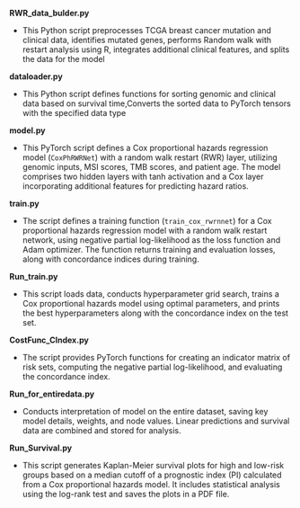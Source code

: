 **RWR_data_bulder.py** 

- This Python script preprocesses TCGA breast cancer mutation and clinical data, identifies mutated genes, performs Random walk with restart analysis using R, integrates additional clinical features, and splits the data for the  model

**dataloader.py**
- This Python script defines functions for sorting genomic and clinical data based on survival time,Converts the sorted data to PyTorch tensors with the specified data type

**model.py**
- This PyTorch script defines a Cox proportional hazards regression model (`CoxPhRWRNet`) with a random walk restart (RWR) layer, utilizing genomic inputs, MSI scores, TMB scores, and patient age. The model comprises two hidden layers with tanh activation and a Cox layer incorporating additional features for predicting hazard ratios.

**train.py**
- The script defines a training function (`train_cox_rwrnnet`) for a Cox proportional hazards regression model with a random walk restart network, using negative partial log-likelihood as the loss function and Adam optimizer. The function returns training and evaluation losses, along with concordance indices during training.
  
**Run_train.py**
- This script loads data, conducts hyperparameter grid search, trains a Cox proportional hazards model using optimal parameters, and prints the best hyperparameters along with the concordance index on the test set.

**CostFunc_CIndex.py**
- The script provides PyTorch functions for creating an indicator matrix of risk sets, computing the negative partial log-likelihood, and evaluating the concordance index.
  
**Run_for_entiredata.py**
- Conducts interpretation of model on the entire dataset, saving key model details, weights, and node values. Linear predictions and survival data are combined and stored for analysis.

**Run_Survival.py**
- This script generates Kaplan-Meier survival plots for high and low-risk groups based on a median cutoff of a prognostic index (PI) calculated from a Cox proportional hazards model. It includes statistical analysis using the log-rank test and saves the plots in a PDF file.
